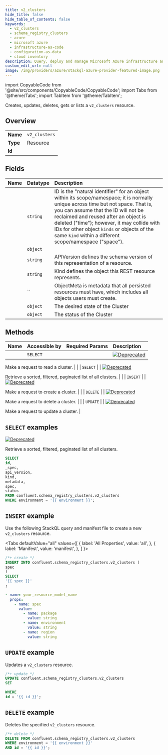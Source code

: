 ```yaml
---
title: v2_clusters
hide_title: false
hide_table_of_contents: false
keywords:
  - v2_clusters
  - schema_registry_clusters
  - azure
  - microsoft azure
  - infrastructure-as-code
  - configuration-as-data
  - cloud inventory
description: Query, deploy and manage Microsoft Azure infrastructure and resources using SQL
custom_edit_url: null
image: /img/providers/azure/stackql-azure-provider-featured-image.png
---
```


import CopyableCode from '@site/src/components/CopyableCode/CopyableCode';
import Tabs from '@theme/Tabs';
import TabItem from '@theme/TabItem';

Creates, updates, deletes, gets or lists a <code>v2_clusters</code> resource.

## Overview
<table><tbody>
<tr><td><b>Name</b></td><td><code>v2_clusters</code></td></tr>
<tr><td><b>Type</b></td><td>Resource</td></tr>
<tr><td><b>Id</b></td><td><CopyableCode code="confluent.schema_registry_clusters.v2_clusters" /></td></tr>
</tbody></table>

## Fields
| Name | Datatype | Description |
|:-----|:---------|:------------|
| <CopyableCode code="id" /> | `string` | ID is the "natural identifier" for an object within its scope/namespace; it is normally unique across time but not space. That is, you can assume that the ID will not be reclaimed and reused after an object is deleted ("time"); however, it may collide with IDs for other object `kinds` or objects of the same `kind` within a different scope/namespace ("space"). |
| <CopyableCode code="_spec" /> | `object` |  |
| <CopyableCode code="api_version" /> | `string` | APIVersion defines the schema version of this representation of a resource. |
| <CopyableCode code="kind" /> | `string` | Kind defines the object this REST resource represents. |
| <CopyableCode code="metadata" /> | `` | ObjectMeta is metadata that all persisted resources must have, which includes all objects users must create. |
| <CopyableCode code="spec" /> | `object` | The desired state of the Cluster |
| <CopyableCode code="status" /> | `object` | The status of the Cluster |

## Methods
| Name | Accessible by | Required Params | Description |
|:-----|:--------------|:----------------|:------------|
| <CopyableCode code="get_srcm_v2cluster" /> | `SELECT` | <CopyableCode code="environment, id" /> | [![Deprecated](https://img.shields.io/badge/Lifecycle%20Stage-Deprecated-%23ff005c)](#section/Versioning/API-Lifecycle-Policy)

Make a request to read a cluster. |
| <CopyableCode code="list_srcm_v2clusters" /> | `SELECT` | <CopyableCode code="environment" /> | [![Deprecated](https://img.shields.io/badge/Lifecycle%20Stage-Deprecated-%23ff005c)](#section/Versioning/API-Lifecycle-Policy)

Retrieve a sorted, filtered, paginated list of all clusters. |
| <CopyableCode code="create_srcm_v2cluster" /> | `INSERT` | <CopyableCode code="" /> | [![Deprecated](https://img.shields.io/badge/Lifecycle%20Stage-Deprecated-%23ff005c)](#section/Versioning/API-Lifecycle-Policy)

Make a request to create a cluster. |
| <CopyableCode code="delete_srcm_v2cluster" /> | `DELETE` | <CopyableCode code="environment, id" /> | [![Deprecated](https://img.shields.io/badge/Lifecycle%20Stage-Deprecated-%23ff005c)](#section/Versioning/API-Lifecycle-Policy)

Make a request to delete a cluster. |
| <CopyableCode code="update_srcm_v2cluster" /> | `UPDATE` | <CopyableCode code="id" /> | [![Deprecated](https://img.shields.io/badge/Lifecycle%20Stage-Deprecated-%23ff005c)](#section/Versioning/API-Lifecycle-Policy)

Make a request to update a cluster. |

## `SELECT` examples

[![Deprecated](https://img.shields.io/badge/Lifecycle%20Stage-Deprecated-%23ff005c)](#section/Versioning/API-Lifecycle-Policy)

Retrieve a sorted, filtered, paginated list of all clusters.


```sql
SELECT
id,
_spec,
api_version,
kind,
metadata,
spec,
status
FROM confluent.schema_registry_clusters.v2_clusters
WHERE environment = '{{ environment }}';
```
## `INSERT` example

Use the following StackQL query and manifest file to create a new <code>v2_clusters</code> resource.

<Tabs
    defaultValue="all"
    values={[
        { label: 'All Properties', value: 'all', },
        { label: 'Manifest', value: 'manifest', },
    ]
}>
<TabItem value="all">

```sql
/*+ create */
INSERT INTO confluent.schema_registry_clusters.v2_clusters (
spec
)
SELECT 
'{{ spec }}'
;
```
</TabItem>
<TabItem value="manifest">

```yaml
- name: your_resource_model_name
  props:
    - name: spec
      value:
        - name: package
          value: string
        - name: environment
          value: string
        - name: region
          value: string

```
</TabItem>
</Tabs>

## `UPDATE` example

Updates a <code>v2_clusters</code> resource.

```sql
/*+ update */
UPDATE confluent.schema_registry_clusters.v2_clusters
SET 

WHERE 
id = '{{ id }}';
```

## `DELETE` example

Deletes the specified <code>v2_clusters</code> resource.

```sql
/*+ delete */
DELETE FROM confluent.schema_registry_clusters.v2_clusters
WHERE environment = '{{ environment }}'
AND id = '{{ id }}';
```

